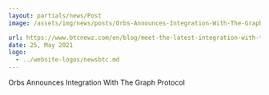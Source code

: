 ```yaml
---
layout: partials/news/Post
image: /assets/img/news/posts/Orbs-Announces-Integration-With-The-Graph-Protocol-btcnews.png

url: https://www.btcnewz.com/en/blog/meet-the-latest-integration-with-the-graph-protocol-orbs
date: 25, May 2021
logo: 
  - ../website-logos/newsbtc.md
---
```


Orbs Announces Integration With The Graph Protocol
